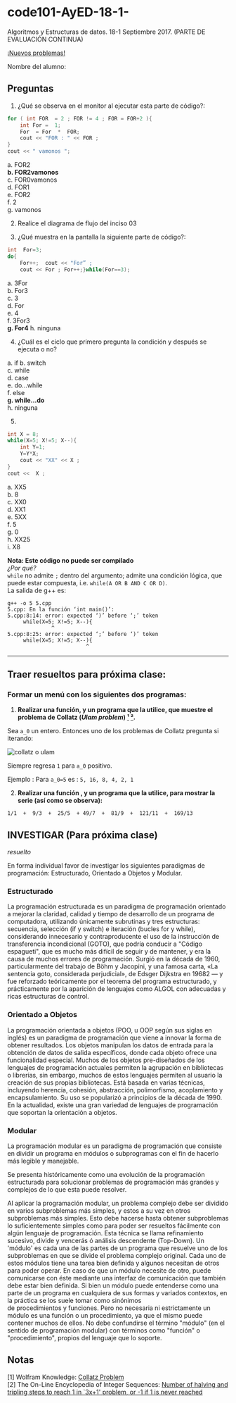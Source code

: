 # code101-AyED-18-1-  

Algoritmos y Estructuras de datos.        18-1         Septiembre 2017.  (PARTE DE EVALUACIÓN CONTINUA)

[¡Nuevos problemas!](nuevosProblemas.md)


Nombre del alumno:

## Preguntas

1. ¿Qué se observa en el monitor al ejecutar esta parte de código?:  
```c++
for ( int FOR  = 2 ; FOR != 4 ; FOR = FOR+2 ){
	int For =  1;
	For  = For  *  FOR;
	cout << "FOR : " << FOR ;
}
cout << " vamonos ";
```

 
a. FOR2  
**b. FOR2vamonos**  
c. FOR0vamonos  
d. FOR1  
e. FOR2  
f. 2  
g. vamonos    
 

2. Realice el diagrama de flujo del inciso 03

3. ¿Qué muestra en la pantalla la siguiente parte de código?:  
```c++
int  For=3; 
do{
	For++;  cout << "For” ;
	cout << For ; For++;}while(For==3);
``` 
 
a. 3For  
b. For3  
c. 3  
d. For  
e. 4  
f. 3For3  
**g. For4** 
h. ninguna
 
4. ¿Cuál es el ciclo que primero pregunta la condición y después se ejecuta o no?
 
a. if
b. switch     
c. while      
d. case     
e. do...while      
f. else   
**g. while...do**      
h. ninguna
 

5. 

```c++
int X = 8;  
while(X=5; X!=5; X--){
	int Y=1;
	Y=Y*X;
	cout << "XX" << X ;
}  
cout <<  X ;
``` 

a. XX5  
b. 8   
c. XX0  
d. XX1  
e. 5XX  
f. 5  
g. 0  
h. XX25  
i. X8  

**Nota: Este código no puede ser compilado**  
*¿Por qué?*  
`while` no admite `;` dentro del argumento; admite una condición lógica, que puede estar compuesta, i.e. `while(A OR B AND C OR D)`.  
La salida de g++ es:  
```shell
g++ -o 5 5.cpp 
5.cpp: En la función ‘int main()’:
5.cpp:8:14: error: expected ‘)’ before ‘;’ token
     while(X=5; X!=5; X--){
              ^
5.cpp:8:25: error: expected ‘;’ before ‘)’ token
     while(X=5; X!=5; X--){
                         ^

```
           
---


## Traer resueltos para próxima clase:  

### Formar un menú con los siguientes dos programas:  

1. **Realizar una función, y un programa que la utilice, que muestre el problema de Collatz (*Ulam problem*) [¹](#notas) [²](#notas).**

Sea `a_0` un entero. Entonces uno de los problemas de Collatz pregunta si iterando:  

![collatz o ulam](http://mathworld.wolfram.com/images/equations/CollatzProblem/NumberedEquation1.gif)  

Siempre regresa `1` para `a_0` positivo.

Ejemplo :   Para `a_0=5` es  :  `5, 16, 8, 4, 2, 1`  

2. **Realizar una función , y un programa que la utilice, para mostrar la serie (así como se observa):**

`1/1  +  9/3  +  25/5  + 49/7  +  81/9  +  121/11  +  169/13`


## INVESTIGAR (Para próxima clase)  
*resuelto*

En forma individual favor de investigar los siguientes paradigmas de programación: Estructurado, Orientado a Objetos y Modular.  

### Estructurado
La programación estructurada es un paradigma de programación orientado a mejorar la claridad, calidad y tiempo de desarrollo de un programa de computadora, utilizando únicamente subrutinas y tres estructuras: secuencia, selección (if y switch) e iteración (bucles for y while), considerando innecesario y contraproducente el uso de la instrucción de transferencia incondicional (GOTO), que podría conducir a "Código espagueti", que es mucho más difícil de seguir y de mantener, y era la causa de muchos errores de programación. Surgió en la década de 1960, particularmente del trabajo de Böhm y Jacopini,​ y una famosa carta, «La sentencia goto, considerada perjudicial», de Edsger Dijkstra en 19682​ — y fue reforzado teóricamente por el teorema del programa estructurado, y prácticamente por la aparición de lenguajes como ALGOL con adecuadas y ricas estructuras de control.  

### Orientado a Objetos
La programación orientada a objetos (POO, u OOP según sus siglas en inglés) es un paradigma de programación que viene a innovar la forma de obtener resultados. Los objetos manipulan los datos de entrada para la obtención de datos de salida específicos, donde cada objeto ofrece una funcionalidad especial. Muchos de los objetos pre-diseñados de los lenguajes de programación actuales permiten la agrupación en bibliotecas o librerías, sin embargo, muchos de estos lenguajes permiten al usuario la creación de sus propias bibliotecas. Está basada en varias técnicas, incluyendo herencia, cohesión, abstracción, polimorfismo, acoplamiento y encapsulamiento. Su uso se popularizó a principios de la década de 1990. En la actualidad, existe una gran variedad de lenguajes de programación que soportan la orientación a objetos.    

### Modular
La programación modular es un paradigma de programación que consiste en dividir un programa en módulos o subprogramas con el fin de hacerlo más legible y manejable.  

Se presenta históricamente como una evolución de la programación estructurada para solucionar problemas de programación más grandes y complejos de lo que esta puede resolver.  

Al aplicar la programación modular, un problema complejo debe ser dividido en varios subproblemas más simples, y estos a su vez en otros subproblemas más simples. Esto debe hacerse hasta obtener subproblemas lo suficientemente simples como para poder ser resueltos fácilmente con algún lenguaje de programación. Esta técnica se llama refinamiento sucesivo, divide y vencerás ó análisis descendente (Top-Down).
Un 'módulo' es cada una de las partes de un programa que resuelve uno de los subproblemas en que se divide el problema complejo original. Cada uno de estos módulos tiene una tarea bien definida y algunos necesitan de otros para poder operar. En caso de que un módulo necesite de otro, puede comunicarse con éste mediante una interfaz de comunicación que también debe estar bien definida.
Si bien un módulo puede entenderse como una parte de un programa en cualquiera de sus formas y variados contextos, en la práctica se los suele tomar como sinónimos de procedimientos y funciones. Pero no necesaria ni estrictamente un módulo es una función o un procedimiento, ya que el mismo puede contener muchos de ellos. No debe confundirse el término "módulo" (en el sentido de programación modular) con términos como "función" o "procedimiento", propios del lenguaje que lo soporte.





## Notas
[1] Wolfram Knowledge: [Collatz Problem](http://mathworld.wolfram.com/CollatzProblem.html)  
[2] The On-Line Encyclopedia of Integer Sequences:  [Number of halving and tripling steps to reach 1 in `3x+1' problem, or -1 if 1 is never reached](https://oeis.org/A006577)


